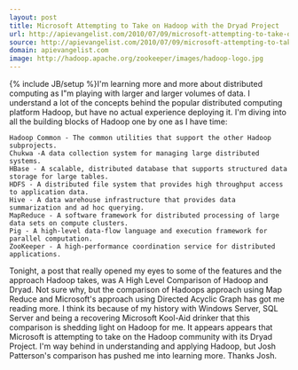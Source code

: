 ```yaml
---
layout: post
title: Microsoft Attempting to Take on Hadoop with the Dryad Project
url: http://apievangelist.com/2010/07/09/microsoft-attempting-to-take-on-hadoop-with-the-dryad-project/
source: http://apievangelist.com/2010/07/09/microsoft-attempting-to-take-on-hadoop-with-the-dryad-project/
domain: apievangelist.com
image: http://hadoop.apache.org/zookeeper/images/hadoop-logo.jpg
---
```

{% include JB/setup %}I'm learning more and more about distributed computing as I"m playing with larger and larger volumes of data. I understand a lot of the concepts behind the popular distributed computing platform Hadoop, but have no actual experience deploying it. I'm diving into all the building blocks of Hadoop one by one as I have time:

	Hadoop Common - The common utilities that support the other Hadoop subprojects.
	Chukwa -A data collection system for managing large distributed systems.
	HBase - A scalable, distributed database that supports structured data storage for large tables.
	HDFS - A distributed file system that provides high throughput access to application data.
	Hive - A data warehouse infrastructure that provides data summarization and ad hoc querying.
	MapReduce - A software framework for distributed processing of large data sets on compute clusters.
	Pig - A high-level data-flow language and execution framework for parallel computation.
	ZooKeeper - A high-performance coordination service for distributed applications.

Tonight, a post that really opened my eyes to some of the features and the approach Hadoop takes, was A High Level Comparison of Hadoop and Dryad. Not sure why, but the comparison of Hadoops approach using Map Reduce and Microsoft's approach using Directed Acyclic Graph has got me reading more. I think its because of my history with Windows Server, SQL Server and being a recovering Microsoft Kool-Aid drinker that this comparison is shedding light on Hadoop for me.
It appears appears that Microsoft is attempting to take on the Hadoop community with its Dryad Project. I'm way behind in understanding and applying Hadoop, but Josh Patterson's comparison has pushed me into learning more. Thanks Josh.